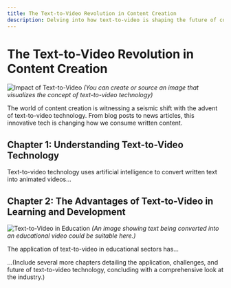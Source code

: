 ```yaml
---
title: The Text-to-Video Revolution in Content Creation
description: Delving into how text-to-video is shaping the future of content creation across various media platforms.
---
```


# The Text-to-Video Revolution in Content Creation

![Impact of Text-to-Video](image-link-1.jpg) *(You can create or source an image that visualizes the concept of text-to-video technology)*

The world of content creation is witnessing a seismic shift with the advent of text-to-video technology. From blog posts to news articles, this innovative tech is changing how we consume written content.

## Chapter 1: Understanding Text-to-Video Technology

Text-to-video technology uses artificial intelligence to convert written text into animated videos...

## Chapter 2: The Advantages of Text-to-Video in Learning and Development

![Text-to-Video in Education](image-link-2.jpg) *(An image showing text being converted into an educational video could be suitable here.)*

The application of text-to-video in educational sectors has...

...(Include several more chapters detailing the application, challenges, and future of text-to-video technology, concluding with a comprehensive look at the industry.)

